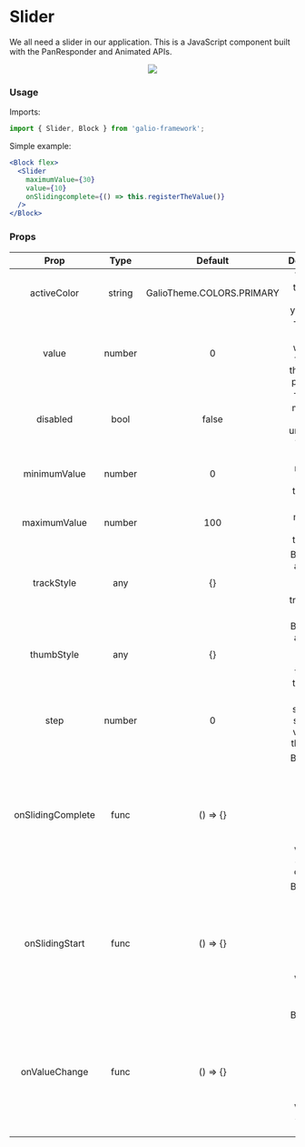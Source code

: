 # Slider

We all need a slider in our application. This is a JavaScript component built with the PanResponder and Animated APIs.

<p align="center">
 <img src="https://i.imgur.com/sp42kcd.png" />
</p>

### Usage
Imports:
```js
import { Slider, Block } from 'galio-framework';
```

Simple example:
```jsx
<Block flex>
  <Slider
    maximumValue={30}
    value={10}
    onSlidingcomplete={() => this.registerTheValue()}
  />
</Block>
```

### Props

|        Prop       |  Type  |  Default |                                            Description                                           |
|:-----------------:|:------:|:--------:|:------------------------------------------------------------------------------------------------:|
|       activeColor       | string |     GalioTheme.COLORS.PRIMARY    |                 This sets the active color of your slider.                |
|       value       | number |     0    |                 The initial value at which the thumb of the slider is positioned                 |
|      disabled     |  bool  |   false  |                         This prop makes the slider unusable to the user.                         |
|    minimumValue   | number |     0    |                              Sets the minimum value for the Slider.                              |
|    maximumValue   | number |    100   |                              Sets the maximum value for the Slider.                              |
|     trackStyle    |   any  |    {}    |                    By passing an object you can style the track of the Slider.                   |
|     thumbStyle    |   any  |    {}    |                    By passing an object you can style the thumb of the Slider.                   |
|        step       | number |     0    |                      This is a stepper. It sets fixed values for the thumb.                      |
| onSlidingComplete |  func  | () => {} | By passing an arrow function you can decide what is going to happen when the Sliding is complete |
|   onSlidingStart  |  func  | () => {} |    By passing an arrow function you can decide what is going to happen when the Sliding starts   |
|   onValueChange   |  func  | () => {} |  By passing an arrow function you can decide what is going to happen when the Sliding is moving. |
